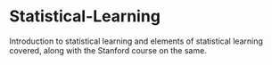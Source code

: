 # Statistical-Learning
Introduction to statistical learning and elements of statistical learning covered, along with the Stanford course on the same.
